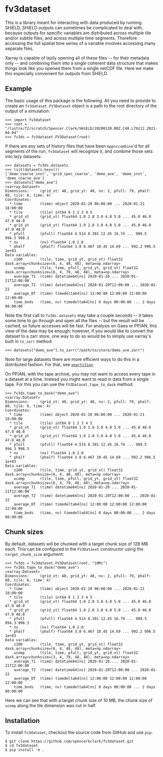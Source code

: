 # fv3dataset

This is a library meant for interacting with data produced by running SHiELD.
SHiELD outputs can sometimes be complicated to deal with, because outputs for
specific variables are distributed across multiple tile and/or subtile files,
and across multiple time segments.  Therefore accessing the full spatial time
series of a variable involves accessing many separate files.

Xarray is capable of lazily opening all of these files -- for their metadata
only -- and combining them into a single coherent data structure that makes
things look like you opened them from a single netCDF file.  Here we make this
especially convenient for outputs from SHiELD.

## Example

The basic usage of this package is the following.  All you need to provide to
create an `fv3dataset.FV3Dataset` object is a path to the root directory of the
output of a simulation:

```
>>> import fv3dataset
>>> root = "/lustre/f2/scratch/Spencer.Clark/SHiELD/20200120.00Z.C48.L79z12.2021-04-04"
>>> fv3ds = fv3dataset.FV3Dataset(root)
```

If there are any sets of history files that have been
`mppnccombine`'d for all segments of the run, `fv3dataset` will recognize it,
and combine those sets into lazy datasets:

```
>>> datasets = fv3ds.datasets
>>> list(datasets.keys())
['demo_coarse_inst', 'grid_spec_coarse', 'demo_ave', 'demo_inst', 'demo_coarse_ave']
>>> datasets["demo_ave"]
<xarray.Dataset>
Dimensions:     (grid_xt: 48, grid_yt: 48, nv: 2, pfull: 79, phalf: 80, tile: 6, time: 4)
Coordinates:
  * time        (time) object 2020-01-20 06:00:00 ... 2020-01-21 18:00:00
  * tile        (tile) int64 0 1 2 3 4 5
  * grid_xt     (grid_xt) float64 1.0 2.0 3.0 4.0 5.0 ... 45.0 46.0 47.0 48.0
  * grid_yt     (grid_yt) float64 1.0 2.0 3.0 4.0 5.0 ... 45.0 46.0 47.0 48.0
  * pfull       (pfull) float64 4.514 8.301 12.45 16.74 ... 989.5 994.3 998.3
  * nv          (nv) float64 1.0 2.0
  * phalf       (phalf) float64 3.0 6.467 10.45 14.69 ... 992.2 996.5 1e+03
Data variables:
    z200        (tile, time, grid_yt, grid_xt) float32 dask.array<chunksize=(6, 4, 48, 48), meta=np.ndarray>
    ucomp       (tile, time, pfull, grid_yt, grid_xt) float32 dask.array<chunksize=(6, 4, 79, 48, 48), meta=np.ndarray>
    average_T1  (time) datetime64[ns] 2020-01-20 ... 2020-01-21T12:00:00
    average_T2  (time) datetime64[ns] 2020-01-20T12:00:00 ... 2020-01-22
    average_DT  (time) timedelta64[ns] 12:00:00 12:00:00 12:00:00 12:00:00
    time_bnds   (time, nv) timedelta64[ns] 0 days 00:00:00 ... 2 days 00:00:00
```

Note the first call to `fv3ds.datasets` may take a couple seconds -- it takes
some time to go through and open all the files -- but the result will be
cached, so future accesses will be fast.  For analysis on Gaea or PP/AN, this
view of the data may be enough; however, if you would like to convert the
dataset to a zarr store, one way to do so would be to simply use xarray's built
in `to_zarr` method:

```
>>> datasets["demo_ave"].to_zarr("/path/to/store/demo_ave.zarr")
```

Note for large datasets there are more efficient ways to do this in a
distributed fashion.  For that, see
[`xpartition`](https://github.com/spencerkclark/xpartition).

On PP/AN, with the tape archive, you may not want to access every tape in a
dataset at a time.  Instead you might want to read in data from a single tape.
For this you can use the `FV3Dataset.tape_to_dask` method:

```
>>> fv3ds.tape_to_dask("demo_ave")
<xarray.Dataset>
Dimensions:     (grid_xt: 48, grid_yt: 48, nv: 2, pfull: 79, phalf: 80, tile: 6, time: 4)
Coordinates:
  * time        (time) object 2020-01-20 06:00:00 ... 2020-01-21 18:00:00
  * tile        (tile) int64 0 1 2 3 4 5
  * grid_xt     (grid_xt) float64 1.0 2.0 3.0 4.0 5.0 ... 45.0 46.0 47.0 48.0
  * grid_yt     (grid_yt) float64 1.0 2.0 3.0 4.0 5.0 ... 45.0 46.0 47.0 48.0
  * pfull       (pfull) float64 4.514 8.301 12.45 16.74 ... 989.5 994.3 998.3
  * nv          (nv) float64 1.0 2.0
  * phalf       (phalf) float64 3.0 6.467 10.45 14.69 ... 992.2 996.5 1e+03
Data variables:
    z200        (tile, time, grid_yt, grid_xt) float32 dask.array<chunksize=(6, 4, 48, 48), meta=np.ndarray>
    ucomp       (tile, time, pfull, grid_yt, grid_xt) float32 dask.array<chunksize=(6, 4, 79, 48, 48), meta=np.ndarray>
    average_T1  (time) datetime64[ns] 2020-01-20 ... 2020-01-21T12:00:00
    average_T2  (time) datetime64[ns] 2020-01-20T12:00:00 ... 2020-01-22
    average_DT  (time) timedelta64[ns] 12:00:00 12:00:00 12:00:00 12:00:00
    time_bnds   (time, nv) timedelta64[ns] 0 days 00:00:00 ... 2 days 00:00:00
```

## Chunk sizes

By default, datasets will be chunked with a target chunk size of 128 MB each.
This can be configured in the `FV3Dataset` constructor using the
`target_chunk_size` argument:

```
>>> fv3ds = fv3dataset.FV3Dataset(root, "10Mi")
>>> fv3ds.tape_to_dask("demo_ave")
<xarray.Dataset>
Dimensions:     (grid_xt: 48, grid_yt: 48, nv: 2, pfull: 79, phalf: 80, tile: 6, time: 4)
Coordinates:
  * time        (time) object 2020-01-20 06:00:00 ... 2020-01-21 18:00:00
  * tile        (tile) int64 0 1 2 3 4 5
  * grid_xt     (grid_xt) float64 1.0 2.0 3.0 4.0 5.0 ... 45.0 46.0 47.0 48.0
  * grid_yt     (grid_yt) float64 1.0 2.0 3.0 4.0 5.0 ... 45.0 46.0 47.0 48.0
  * pfull       (pfull) float64 4.514 8.301 12.45 16.74 ... 989.5 994.3 998.3
  * nv          (nv) float64 1.0 2.0
  * phalf       (phalf) float64 3.0 6.467 10.45 14.69 ... 992.2 996.5 1e+03
Data variables:
    z200        (tile, time, grid_yt, grid_xt) float32 dask.array<chunksize=(6, 4, 48, 48), meta=np.ndarray>
    ucomp       (tile, time, pfull, grid_yt, grid_xt) float32 dask.array<chunksize=(3, 4, 79, 48, 48), meta=np.ndarray>
    average_T1  (time) datetime64[ns] 2020-01-20 ... 2020-01-21T12:00:00
    average_T2  (time) datetime64[ns] 2020-01-20T12:00:00 ... 2020-01-22
    average_DT  (time) timedelta64[ns] 12:00:00 12:00:00 12:00:00 12:00:00
    time_bnds   (time, nv) timedelta64[ns] 0 days 00:00:00 ... 2 days 00:00:00
```

Here we can see that with a target chunk size of 10 MB, the chunk size of
`ucomp` along the tile dimension was cut in half.

## Installation

To install `fv3dataset`, checkout the source code from GitHub and use `pip`:

```
$ git clone https://github.com/spencerkclark/fv3dataset.git
$ cd fv3dataset
$ pip install -e .
```
